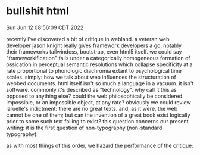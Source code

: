 # bullshit html
<masthead>
  <published time="">Sun Jun 12 08:56:09 CDT 2022</published>
</masthead>

recently i've discovered a bit of critique in webland. a veteran web developer jason knight really gives framework developers a go, notably their frameworks tailwindcss, bootstrap, even html5 itself. we could say "frameworkification" falls under a categorically homogeneous formation of ossication in perceptual semantic resolutions which collapse specificity at a rate proportional to phonologic diachromia extant to psychological time scales. simply: how we talk about web influences the structuration of webbed documents. html itself isn't so much a language in a vacuum. it isn't software. commonly it's described as "technology". why call it this as opposed to anything else? could the web philosophically be considered impossible, or an impossible object, at any rate? obviously we could review laruelle's indictment: there are no great texts. and, as it were, the web cannot be one of them; but can the invention of a great book exist logically prior to some such text failing to exist? this question concerns our present writing: it is the first question of non-typography (non-standard typography).

as with most things of this order, we hazard the performance of the critique:

## 